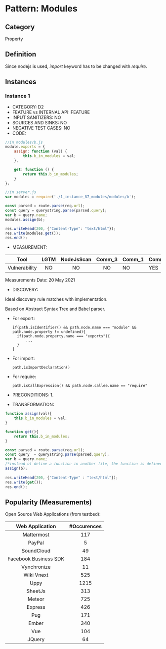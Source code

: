 # Pattern: Modules

## Category

Property

## Definition

Since nodejs is used, _import_ keyword has to be changed with _require_.

## Instances

### Instance 1

- CATEGORY: D2
- FEATURE vs INTERNAL API: FEATURE
- INPUT SANITIZERS: NO
- SOURCES AND SINKS: NO
- NEGATIVE TEST CASES: NO
- CODE:

```javascript
//in modules/b.js
module.exports = {
    assign: function (val) {
        this.b_in_modules = val;
    },

    get: function () {
        return this.b_in_modules;
    }
};

//in server.js
var modules = require('./1_instance_87_modules/modules/b');

const parsed = route.parse(req.url);
const query = querystring.parse(parsed.query);
var b = query.name;
modules.assign(b);

res.writeHead(200, {"Content-Type": "text/html"});
res.write(modules.get());
res.end(); 
```
- MEASUREMENT:

|     Tool      | LGTM | NodeJsScan | Comm_3 | Comm_1 | Comm_2 | Vulnerable |
| :-----------: | :--: | :--------: | :------: | ------- | --------- | ---------- |
| Vulnerability | NO   |     NO     |    NO   |    NO   |    YES    | YES        |
Measurements Date: 20 May 2021

- DISCOVERY:



Ideal discovery rule matches with implementation.

Based on Abstract Syntax Tree and Babel parser.

- For export:

  ```
  if(path.isIdentifier() && path.node.name === "module" && path.node.property != undefined){
  	if(path.node.property.name === "exports"){
  		...
  	}
  }
  ```

- For import:

  ```
  path.isImportDeclaration()
  ```

- For require:

  ```
  path.isCallExpression() && path.node.callee.name == "require"
  ```



- PRECONDITIONS:
   1.
- TRANSFORMATION:
```javascript
function assign(val){
    this.b_in_modules = val;
}

function get(){
    return this.b_in_modules;
}

const parsed = route.parse(req.url);
const query  = querystring.parse(parsed.query);
var b = query.name;
/*instead of define a function in another file, the function is defined directly in this file*/
assign(b);
        
res.writeHead(200, {"Content-Type" : "text/html"});
res.write(get());   
res.end(); 
```
## Popularity (Measurements)

Open Source Web Applications (from testbed):

|    Web Application    | #Occurences |
| :-------------------: | :---------: |
|      Mattermost       |     117     |
|        PayPal         |      5      |
|      SoundCloud       |     49      |
| Facebook Business SDK |     184     |
|      Vynchronize      |     11      |
|      Wiki Vnext       |     525     |
|         Uppy          |    1215     |
|        SheetJs        |     313     |
|        Meteor         |     725     |
|        Express        |     426     |
|          Pug          |     171     |
|         Ember         |     340     |
|          Vue          |     104     |
|        JQuery         |     64      |







